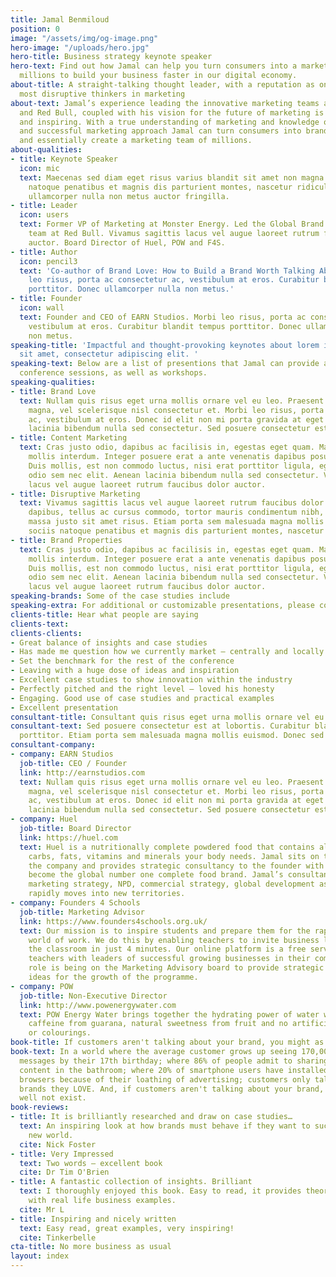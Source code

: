 ```yaml
---
title: Jamal Benmiloud
position: 0
image: "/assets/img/og-image.png"
hero-image: "/uploads/hero.jpg"
hero-title: Business strategy keynote speaker
hero-text: Find out how Jamal can help you turn consumers into a marketing team of
  millions to build your business faster in our digital economy.
about-title: A straight-talking thought leader, with a reputation as one of the world’s
  most disruptive thinkers in marketing
about-text: Jamal’s experience leading the innovative marketing teams at Monster Energy
  and Red Bull, coupled with his vision for the future of marketing is both informative
  and inspiring. With a true understanding of marketing and knowledge of a diverse
  and successful marketing approach Jamal can turn consumers into brand advocates
  and essentially create a marketing team of millions.
about-qualities:
- title: Keynote Speaker
  icon: mic
  text: Maecenas sed diam eget risus varius blandit sit amet non magna. Cum sociis
    natoque penatibus et magnis dis parturient montes, nascetur ridiculus mus. Donec
    ullamcorper nulla non metus auctor fringilla.
- title: Leader
  icon: users
  text: Former VP of Marketing at Monster Energy. Led the Global Brand Properties
    team at Red Bull. Vivamus sagittis lacus vel augue laoreet rutrum faucibus dolor
    auctor. Board Director of Huel, POW and F4S.
- title: Author
  icon: pencil3
  text: 'Co-author of Brand Love: How to Build a Brand Worth Talking About. Morbi
    leo risus, porta ac consectetur ac, vestibulum at eros. Curabitur blandit tempus
    porttitor. Donec ullamcorper nulla non metus.'
- title: Founder
  icon: wall
  text: Founder and CEO of EARN Studios. Morbi leo risus, porta ac consectetur ac,
    vestibulum at eros. Curabitur blandit tempus porttitor. Donec ullamcorper nulla
    non metus.
speaking-title: 'Impactful and thought-provoking keynotes about lorem ipsum dolor
  sit amet, consectetur adipiscing elit. '
speaking-text: Below are a list of presentions that Jamal can provide as keynotes,
  conference sessions, as well as workshops.
speaking-qualities:
- title: Brand Love
  text: Nullam quis risus eget urna mollis ornare vel eu leo. Praesent commodo cursus
    magna, vel scelerisque nisl consectetur et. Morbi leo risus, porta ac consectetur
    ac, vestibulum at eros. Donec id elit non mi porta gravida at eget metus. Aenean
    lacinia bibendum nulla sed consectetur. Sed posuere consectetur est at lobortis.
- title: Content Marketing
  text: Cras justo odio, dapibus ac facilisis in, egestas eget quam. Maecenas faucibus
    mollis interdum. Integer posuere erat a ante venenatis dapibus posuere velit aliquet.
    Duis mollis, est non commodo luctus, nisi erat porttitor ligula, eget lacinia
    odio sem nec elit. Aenean lacinia bibendum nulla sed consectetur. Vivamus sagittis
    lacus vel augue laoreet rutrum faucibus dolor auctor.
- title: Disruptive Marketing
  text: Vivamus sagittis lacus vel augue laoreet rutrum faucibus dolor auctor. Fusce
    dapibus, tellus ac cursus commodo, tortor mauris condimentum nibh, ut fermentum
    massa justo sit amet risus. Etiam porta sem malesuada magna mollis euismod. Cum
    sociis natoque penatibus et magnis dis parturient montes, nascetur ridiculus mus.
- title: Brand Properties
  text: Cras justo odio, dapibus ac facilisis in, egestas eget quam. Maecenas faucibus
    mollis interdum. Integer posuere erat a ante venenatis dapibus posuere velit aliquet.
    Duis mollis, est non commodo luctus, nisi erat porttitor ligula, eget lacinia
    odio sem nec elit. Aenean lacinia bibendum nulla sed consectetur. Vivamus sagittis
    lacus vel augue laoreet rutrum faucibus dolor auctor.
speaking-brands: Some of the case studies include
speaking-extra: For additional or customizable presentations, please contact us.
clients-title: Hear what people are saying
clients-text: 
clients-clients:
- Great balance of insights and case studies
- Has made me question how we currently market — centrally and locally
- Set the benchmark for the rest of the conference
- Leaving with a huge dose of ideas and inspiration
- Excellent case studies to show innovation within the industry
- Perfectly pitched and the right level — loved his honesty
- Engaging. Good use of case studies and practical examples
- Excellent presentation
consultant-title: Consultant quis risus eget urna mollis ornare vel eu leo.
consultant-text: Sed posuere consectetur est at lobortis. Curabitur blandit tempus
  porttitor. Etiam porta sem malesuada magna mollis euismod. Donec sed odio dui.
consultant-company:
- company: EARN Studios
  job-title: CEO / Founder
  link: http://earnstudios.com
  text: Nullam quis risus eget urna mollis ornare vel eu leo. Praesent commodo cursus
    magna, vel scelerisque nisl consectetur et. Morbi leo risus, porta ac consectetur
    ac, vestibulum at eros. Donec id elit non mi porta gravida at eget metus. Aenean
    lacinia bibendum nulla sed consectetur. Sed posuere consectetur est at lobortis.
- company: Huel
  job-title: Board Director
  link: https://huel.com
  text: Huel is a nutritionally complete powdered food that contains all the protein,
    carbs, fats, vitamins and minerals your body needs. Jamal sits on the board of
    the company and provides strategic consultancy to the founder with a vision to
    become the global number one complete food brand. Jamal’s consultancy ranges from
    marketing strategy, NPD, commercial strategy, global development as the business
    rapidly moves into new territories.
- company: Founders 4 Schools
  job-title: Marketing Advisor
  link: https://www.founders4schools.org.uk/
  text: Our mission is to inspire students and prepare them for the rapidly changing
    world of work. We do this by enabling teachers to invite business leaders into
    the classroom in just 4 minutes. Our online platform is a free service, connecting
    teachers with leaders of successful growing businesses in their community. Jamal’s
    role is being on the Marketing Advisory board to provide strategic direction and
    ideas for the growth of the programme.
- company: POW
  job-title: Non-Executive Director
  link: http://www.powenergywater.com
  text: POW Energy Water brings together the hydrating power of water with natural
    caffeine from guarana, natural sweetness from fruit and no artificial flavours
    or colourings.
book-title: If customers aren't talking about your brand, you might as well not exist.
book-text: In a world where the average customer grows up seeing 170,000 marketing
  messages by their 17th birthday; where 86% of people admit to sharing social media
  content in the bathroom; where 20% of smartphone users have installed adblocking
  browsers because of their loathing of advertising; customers only talk about the
  brands they LOVE. And, if customers aren't talking about your brand, you might as
  well not exist.
book-reviews:
- title: It is brilliantly researched and draw on case studies…
  text: An inspiring look at how brands must behave if they want to succeed in the
    new world.
  cite: Nick Foster
- title: Very Impressed
  text: Two words — excellent book
  cite: Dr Tim O'Brien
- title: A fantastic collection of insights. Brilliant
  text: I thoroughly enjoyed this book. Easy to read, it provides theories and insights
    with real life business examples.
  cite: Mr L
- title: Inspiring and nicely written
  text: Easy read, great examples, very inspiring!
  cite: Tinkerbelle
cta-title: No more business as usual
layout: index
---
```


